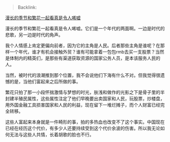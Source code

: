 > Backlink:

[漫长的季节和繁花一起看真是令人唏嘘](https://www.zhihu.com/pin/1748323822649135106)

漫长的季节和繁花一起看真是令人唏嘘。它们是一个年代的两面啊。一边是时代的悲歌，另一边是时代的角声。

我个人情感上肯定更偏向前者，因为它的主角是人民。后者那些主角是谁呢？在那样一个年代，谁才有机会接触外贸？谁有可能拿着一包包rmb去买一支股票？当然是体制内的精英们，是那些有渠道获取资源的国家公务人员，是本该服务人民的人。

当然，被时代的浪潮推到那个位置，我不会说他们下海有什么不对。但我觉得很遗憾的是，当他们富起来之后所做的事。

繁花只拍了那一小段怀揣激情与梦想的时光，肤浅和做作的光影之下是骨子里的半封建半殖民属性，这些属性注定了他们早晚要出卖国家和人民，玩股票，炒楼盘，用外国金融工具损害国家和人民的利益，现在留下一堆烂摊子，而个人财富已经完全转移。

这些人富起来本身就是一件畸形的事，拍的多热血也改变不了这个事实。中国现在已经在经历这个代价，有多少人还要持续受到这个代价余波的伤害。所以我无论如何无法与这些人共情，长着胡歌的脸也不行。

